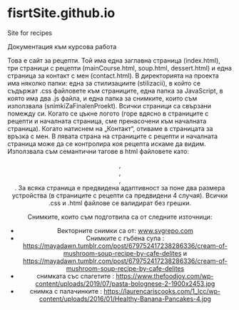 # fisrtSite.github.io
Site for recipes

Документация към курсова работа

Това е сайт за рецепти. Той има една заглавна страница (index.html), три страници с рецепти (mainCourse.html, soup.html, dessert.html) и една страница за контакт с мен (contact.html). В директорията на проекта има няколко папки: една за стилизациите (stilizacii), в който се съдържат .css файловете към страниците, една папка за JavaScript, в която има два .js файла, и една папка за снимките, които съм използвала (snimkiZaFinalenProekt). 
Всички страници са свързани помежду си. Когато се цъкне логото (горе вдясно в страниците с рецепти и началната страница, сме пренасочени към началната страница). Когато натиснем на „Контакт“, отиваме в страницата за връзка с мен. В лявата страна на страниците с рецепти и началната страница може да се контролира коя рецепта искаме да видим.  
Използвала съм семантични тагове в html файловете като: <header>, <main>, <section>, <aside>.
За всяка страница е предвидена адаптивност за поне два размера устройства (в страниците с рецепти са предвидени 4 случая).
Всички .css и .html файлове се валидират без грешки.

Снимките, които съм подготвила са от следните източници:
-	Векторните снимки са от: www.svgrepo.com
-	Снимките с гъбена супа : https://mayadawn.tumblr.com/post/679752417238286336/cream-of-mushroom-soup-recipe-by-cafe-delites и https://mayadawn.tumblr.com/post/679752417238286336/cream-of-mushroom-soup-recipe-by-cafe-delites
-	снимката със спагетите : https://www.thefoodjoy.com/wp-content/uploads/2019/07/pasta-bolognese-2-1900x2453.jpg
-	снимка с палачинките : https://laurencariscooks.com/1_lcc/wp-content/uploads/2016/01/Healthy-Banana-Pancakes-4.jpg
